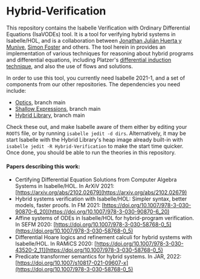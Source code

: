 # Hybrid-Verification

This repository contains the Isabelle Verification with Ordinary Differential Equations (IsaVODEs) tool. It is a tool for verifying hybrid systems in Isabelle/HOL, and is a collaboration between [Jonathan Julián Huerta y Munive](http://orcid.org/0000-0003-3279-3685), [Simon Foster](https://orcid.org/0000-0002-9889-9514) and others. The tool herein in provides an implementation of various techniques for reasoning about hybrid programs and differential equations, including Platzer's [differential induction technique](http://www.ls.cs.cmu.edu/KeYmaeraX/), and also the use of flows and solutions.

In order to use this tool, you currently need Isabelle 2021-1, and a set of components from our other repositories. The dependencies you need include:
* [Optics](https://github.com/isabelle-utp/Optics), branch main
* [Shallow Expressions](https://github.com/isabelle-utp/Shallow-Expressions), branch main
* [Hybrid Library](https://github.com/isabelle-utp/Hybrid-Library), branch main

Check these out, and make Isabelle aware of them either by editing your ``ROOTS`` file, or by running ``isabelle jedit -d dirs``. Alternatively, it may be start Isabelle with the Hybrid Library's heap image already built-in with ``isabelle jedit -R Hybrid-Verification`` to make the start time quicker. Once done, you should be able to run the theories in this repository.

#### Papers describing this work:
* Certifying Differential Equation Solutions from Computer Algebra Systems in Isabelle/HOL. In ArXiV 2021: [https://arxiv.org/abs/2102.02679](https://arxiv.org/abs/2102.02679)
* Hybrid systems verification with Isabelle/HOL: Simpler syntax, better models, faster proofs. In FM 2021: [https://doi.org/10.1007/978-3-030-90870-6_20](https://doi.org/10.1007/978-3-030-90870-6_20)
* Affine systems of ODEs in Isabelle/HOL for hybrid-program verification. In SEFM 2020: [https://doi.org/10.1007/978-3-030-58768-0_5](https://doi.org/10.1007/978-3-030-58768-0_5)
* Differential Hoare logics and refinement calculi for hybrid systems with Isabelle/HOL. In RAMiCS 2020: [https://doi.org/10.1007/978-3-030-43520-2_11](https://doi.org/10.1007/978-3-030-58768-0_5)
* Predicate transformer semantics for hybrid systems. In JAR, 2022: [https://doi.org/10.1007/s10817-021-09607-x](https://doi.org/10.1007/978-3-030-58768-0_5)
